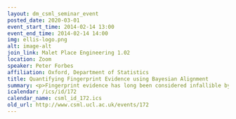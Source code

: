 ```yaml
---
layout: dm_csml_seminar_event
posted_date: 2020-03-01
event_start_time: 2014-02-14 13:00
event_end_time: 2014-02-14 14:00
img: ellis-logo.png
alt: image-alt
join_link: Malet Place Engineering 1.02
location: Zoom
speaker: Peter Forbes
affiliation: Oxford, Department of Statistics
title: Quantifying Fingerprint Evidence using Bayesian Alignment
summary: <p>Fingerprint evidence has long been considered infallible by courtrooms<br/>worldwide. However, subjective human judgement plays a large role in<br/>determining whether or not two fingerprints match, especially when<br/>dealing with the blurry prints typical of crime scenes. Despite this<br/>uncertainty, courtroom fingerprint evidence is always presented<br/>categorically as a match or non-match. This leads to inflated<br/>confidence in the forensic evidence, and sometimes to false<br/>convictions.  These false convictions have instigated a push within<br/>the forensics community to present courtroom evidence as a likelihood<br/>ratio€  rather than a categorical match. Before this is possible, a<br/>standardized method for quantifying the strength of fingerprint<br/>evidence needs to be developed.  I am developing a Bayesian<br/>hierarchical model where the feature points of fingerprints (called<br/>minutiae) are represented using spatial Poisson point processes.</p><p>Determining how well two fingerprints match reduces to identifying a<br/>matching (a bipartite graph which determines which minutiae are common<br/>to both fingerprints), and a rigid motion between the fingerprint<br/>images such that the common minutiae are spatially close.  An MCMC<br/>algorithm has been developed to sum over all possible matchings and<br/>rigid motions to determine the likelihood ratio between the<br/>prosecution hypothesis (the two observed fingerprints originate from<br/>the same finger) and the defense hypothesis (the two observed<br/>fingerprints originate from independent fingers).  The model has been<br/>tested on a small database of 258 forensic fingerprints provided by<br/>the American Forensic Bureau of Investigation.</p><p>Joint work with Steffen Lauritzen (Oxford) and Jesper Møller (Aalborg).</p><p>Slides for the talk&#58; <a href="http&#58;//events.csml.ucl.ac.uk/userdata/lunch_talks/ForbesUCL.pdf">PDF</a></p>
icalendar: /ics/id/172
calendar_name: csml_id_172.ics
old_url: http://www.csml.ucl.ac.uk/events/172
---
```

